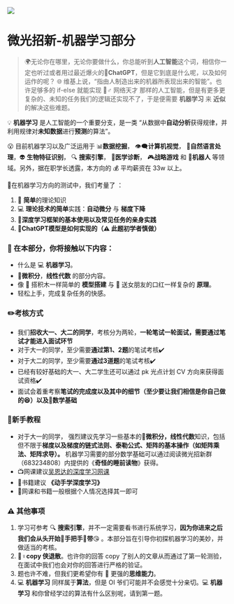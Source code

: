 ![](https://img1.imgtp.com/2023/09/10/081jz2kT.PNG)
# 微光招新-机器学习部分
> 🌍无论你在哪里，无论你要做什么，你总能听到**人工智能**这个词，相信你一定也听过或者用过最近爆火的🤖**ChatGPT**，但是它到底是什么呢，以及如何运作的呢？ 🌐 维基上说，“指由人制造出来的机器所表现出来的智能”。也许足够多的 if-else 就能实现 👳♂️ 网络天才 那样的人工智能，但是有更多更复杂的、未知的任务我们的逻辑还实现不了，于是便需要 **机器学习** 来 **近似** 的解决这些难题。

💡 **机器学习** 是人工智能的一个重要分支，是一类 “从数据中**自动分析**获得规律，并利用规律对**未知数据**进行**预测**的算法”。

😮 目前机器学习以及广泛运用于  📊**数据挖掘**， 👁🗨**计算机视觉**， 💬**自然语言处理**，👽 **生物特征识别**， 🔍 **搜索引擎**， 🏥**医学诊断**， 🎮**战略游戏** 和 🤖**机器人** 等领域。另外，据在职学长透露，本方向的 💰 平均薪资在 33w 以上。

📃在机器学习方向的测试中，我们考量了  ：

1. 📖 **简单**的理论知识
2. 💻 **理论技术的简单**实践：**自动微分** 与 **梯度下降**
3. **🏃深度学习框架的基本使用以及常见任务的亲身实践**
4. **🤖ChatGPT模型是如何实现的（⚠️ 此题初学者慎做）**

### 📌 在本部分，你将接触以下内容：

- 什么是 💻 **机器学习**。
- 📐**微积分**，**线性代数** 的部分内容。
- 像 🧱 搭积木一样简单的 **模型搭建** 与 💄 送女朋友的口红一样复杂的 **原理**。
- 轻松上手，完成复杂任务的快感。

### ✏️考核方式

- 我们**招收大一、大二的同学**，考核分为两轮，**一轮笔试一轮面试，需要通过笔试才能进入面试环节**
- 对于大一的同学，至少需要**通过第1、2题**的笔试考核✔️
- 对于大二的同学，至少需要**通过3道题**的笔试考核✔️
- 已经有较好基础的大一、大二学生还可以通过 pk 光点计划 CV 方向来获得面试资格✔️
- 面试会着重考察**笔试的完成度以及其中的细节（至少要让我们相信是你自己做的😆）以及📐数学基础**

### 👦新手教程

- 对于大一的同学， 强烈建议先学习一些基本的📐**微积分，线性代数**知识，包括但不限于**梯度以及梯度的链式法则、泰勒公式、矩阵的基本操作（如矩阵乘法、矩阵求导）。** 机器学习需要的部分数学基础可以通过阅读微光招新群（683234808）内提供的《**奇怪的睡前读物**》获得。
- 📺网课建议[吴恩达的深度学习网课](https://www.bilibili.com/video/BV1UF411f7cb/?spm_id_from=333.337.search-card.all.click&vd_source=976124808dd49c29f427505ed4003815)
- 📖书籍建议 **《动手学深度学习》**
- 📌网课和书籍一般根据个人情况选择其一即可

### ⚠️ 其他事项

1. 学习可参考 🔍 **搜索引擎**，并不一定需要看书进行系统学习，**因为你进来之后我们会从头开始🤩手把手🤩带**😘 。本部分旨在引导你初探机器学习的美妙，并做适当的考核。
1. 🙅♀️**copy 侠退散**。也许你的回答 copy 了别人的文章从而通过了第一轮测验，在面试中我们也会对你的回答进行严格的验证。
1. 题也许不难，但我们更希望你有 💭 更强的**思维能力**。
1. 💻 **机器学习** 同样属于**算法**，但是 OI 爷们可能并不会感觉十分亲切。💻 **机器学习** 和你曾经学过的算法有什么区别呢，请到第一题。
